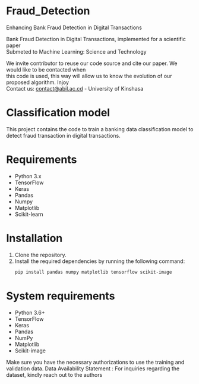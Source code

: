 # Fraud_Detection
Enhancing Bank Fraud Detection in Digital Transactions


Bank Fraud Detection in Digital Transactions, implemented for a scientific paper                      
Submeted to Machine Learning: Science and Technology                   
                                                                                                        
We invite contributor to reuse our code source and cite our paper. We would like to be contacted when        
this code is used, this way will allow us to know the evolution of our proposed algorithm. Injoy        
Contact us: contact@abil.ac.cd - University of Kinshasa                            

# Classification model
This project contains the code to train a banking data classification model to detect fraud transaction in digital transactions.

# Requirements
- Python 3.x
- TensorFlow
- Keras
- Pandas
- Numpy
- Matplotlib
- Scikit-learn
  
# Installation
1. Clone the repository.
2. Install the required dependencies by running the following command:
   ```bash
   pip install pandas numpy matplotlib tensorflow scikit-image
   ```
# System requirements
- Python 3.6+
- TensorFlow
- Keras
- Pandas
- NumPy
- Matplotlib
- Scikit-image

Make sure you have the necessary authorizations to use the training and validation data.
Data Availability Statement : For inquiries regarding the dataset, kindly reach out to the authors


